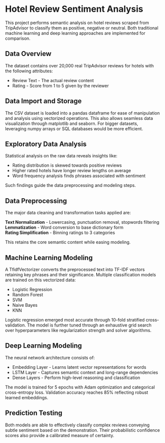 
# Hotel Review Sentiment Analysis 

This project performs semantic analysis on hotel reviews scraped from TripAdvisor to classify them as positive, negative or neutral. Both traditional machine learning and deep learning approaches are implemented for comparison.

## Data Overview

The dataset contains over 20,000 real TripAdvisor reviews for hotels with the following attributes:

- Review Text - The actual review content
- Rating - Score from 1 to 5 given by the reviewer 

## Data Import and Storage

The CSV dataset is loaded into a pandas dataframe for ease of manipulation and analysis using vectorized operations. This also allows seamless data visualization through matplotlib and seaborn. For bigger datasets, leveraging numpy arrays or SQL databases would be more efficient.

## Exploratory Data Analysis 

Statistical analysis on the raw data reveals insights like:

- Rating distribution is skewed towards positive reviews
- Higher rated hotels have longer review lengths on average 
- Word frequency analysis finds phrases associated with sentiment

Such findings guide the data preprocessing and modeling steps.

## Data Preprocessing

The major data cleaning and transformation tasks applied are:

**Text Normalization** - Lowercasing, punctuation removal, stopwords filtering
**Lemmatization** - Word conversion to base dictionary form  
**Rating Simplification** - Binning ratings to 3 categories 

This retains the core semantic content while easing modeling.

## Machine Learning Modeling

A TfidfVectorizer converts the preprocessed text into TF-IDF vectors retaining key phrases and their significance. Multiple classification models are trained on this vectorized data:

- Logistic Regression 
- Random Forest
- SVM 
- Naive Bayes
- KNN

Logistic regression emerged most accurate through 10-fold stratified cross-validation. The model is further tuned through an exhaustive grid search over hyperparameters like regularization strength and solver algorithms.

## Deep Learning Modeling

The neural network architecture consists of:

- Embedding Layer - Learns latent vector representations for words
- LSTM Layer - Captures semantic context and long-range dependencies
- Dense Layers - Perform high-level reasoning and classification

The model is trained for 5 epochs with Adam optimization and categorical cross-entropy loss. Validation accuracy reaches 85% reflecting robust learned embeddings.

## Prediction Testing

Both models are able to effectively classify complex reviews conveying subtle sentiment based on the demonstration. Their probabilistic confidence scores also provide a calibrated measure of certainty.

